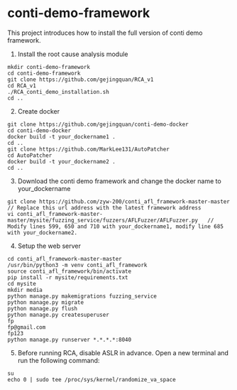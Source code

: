 # conti-demo-framework
This project introduces how to install the full version of conti demo framework.

1. Install the root cause analysis module

```
mkdir conti-demo-framework
cd conti-demo-framework
git clone https://github.com/gejingquan/RCA_v1
cd RCA_v1
./RCA_conti_demo_installation.sh
cd ..
```

2. Create docker

```
git clone https://github.com/gejingquan/conti-demo-docker
cd conti-demo-docker
docker build -t your_dockername1 .
cd ..
git clone https://github.com/MarkLee131/AutoPatcher
cd AutoPatcher
docker build -t your_dockername2 .
cd ..
```


3. Download the conti demo framework and change the docker name to your_dockername

```
git clone https://github.com/zyw-200/conti_afl_framework-master-master    // Replace this url address with the latest framework address
vi conti_afl_framework-master-master/mysite/fuzzing_service/fuzzers/AFLFuzzer/AFLFuzzer.py   // Modify lines 599, 650 and 710 with your_dockername1, modify line 685 with your_dockername2.    

```

4. Setup the web server

```
cd conti_afl_framework-master-master
/usr/bin/python3 -m venv conti_afl_framework
source conti_afl_framework/bin/activate
pip install -r mysite/requirements.txt
cd mysite
mkdir media
python manage.py makemigrations fuzzing_service
python manage.py migrate
python manage.py flush
python manage.py createsuperuser 
fp 
fp@gmail.com 
fp123
python manage.py runserver *.*.*.*:8040
```

5. Before running RCA, disable ASLR in advance.
Open a new terminal and run the following command:
```
su
echo 0 | sudo tee /proc/sys/kernel/randomize_va_space
```


 
